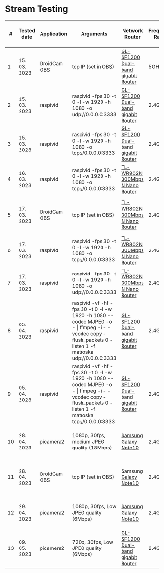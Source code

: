 # Stream Testing

| # |Tested date |Application |Arguments                                                                                                                                                |Network Router                                                                                                     |Frequency  Range|Measured  px2px  delay [ms]|Device source                                                                               |Source platform              |Device sink                                                                                           |Sink platform          |Sink application                                 |Sink application arguments                                                                                          |Source sensor                                                                                              |Stream Resolution|Encoding|Protocol |Git source                                                                                                          |Git sink                                                                                                                  |Comments                                                                                                                                                           |
|---|------------|------------|---------------------------------------------------------------------------------------------------------------------------------------------------------|-------------------------------------------------------------------------------------------------------------------|----------------|---------------------------|--------------------------------------------------------------------------------------------|-----------------------------|------------------------------------------------------------------------------------------------------|-----------------------|-------------------------------------------------|--------------------------------------------------------------------------------------------------------------------|-----------------------------------------------------------------------------------------------------------|-----------------|--------|---------|--------------------------------------------------------------------------------------------------------------------|--------------------------------------------------------------------------------------------------------------------------|-------------------------------------------------------------------------------------------------------------------------------------------------------------------|
|1  |15. 03. 2023|DroidCam OBS|tcp IP (set in OBS)                                                                                                                                      |[GL-SF1200 Dual-band gigabit Router](https://www.gl-inet.com/products/gl-sf1200/)                                  |5GHz            |160                        |[Samsung Galaxy Note10](https://www.gsmarena.com/samsung_galaxy_note10-9788.php)            |Android 12                   |[OMEN Laptop 15-en1013dx Product Specifications](https://support.hp.com/ee-en/document/c07073462#AbT0)|64-bit Ubuntu 20.04 LTS|OBS 29.0.2                                       |MJPEG, use WiFi IP, Enable audio, Allow hardware acceleration, deactivate when not showing                          |[Samsung 12M Ultrawide AF Camera Module](https://www.samsungsem.com/global/product/module/camera-module.do)|1920x1080        |MJPEG   |TCP      |[droidcam-obs-git](https://github.com/dev47apps/droidcam-obs-plugin)                                                |[obs-studio-git](https://github.com/obsproject/obs-studio)                                                                |butter smooth, crystal clear, fast                                                                                                                                 |
|2  |15. 03. 2023|raspivid    |raspivid -fps 30 -t 0 -l -w 1920 -h 1080 -o udp://0.0.0.0:3333                                                                                           |[GL-SF1200 Dual-band gigabit Router](https://www.gl-inet.com/products/gl-sf1200/)                                  |2.4GHz          |260                        |[Raspberry Pi 4 Model B](https://www.raspberrypi.com/products/raspberry-pi-4-model-b/)      |Raspberry Pi OS (64-bit) Lite|[OMEN Laptop 15-en1013dx Product Specifications](https://support.hp.com/ee-en/document/c07073462#AbT0)|64-bit Ubuntu 20.04 LTS|mpv_0.35.1+fruit.2_amd64.deb 2023-01-30          |mpv --hwdec=auto --cache=no --no-correct-pts --fps=30 --profile=low-latency --opengl-glfinish=yes udp://0.0.0.0:3333|Sony IMX219                                                                                                |1920x1080        |H264    |UDP      |[raspivid-git](https://github.com/raspberrypi/userland/blob/master/host_applications/linux/apps/raspicam/RaspiVid.c)|[mpv-player-git](https://github.com/mpv-player/mpv)                                                                       |stable, lossy when shaken                                                                                                                                          |
|3  |15. 03. 2023|raspivid    |raspivid -fps 30 -t 0 -l -w 1920 -h 1080 -o tcp://0.0.0.0:3333                                                                                           |[GL-SF1200 Dual-band gigabit Router](https://www.gl-inet.com/products/gl-sf1200/)                                  |2.4GHz          |260                        |[Raspberry Pi Zero W](https://www.raspberrypi.com/products/raspberry-pi-zero-w/)            |Raspberry Pi OS (32-bit) Lite|[OMEN Laptop 15-en1013dx Product Specifications](https://support.hp.com/ee-en/document/c07073462#AbT0)|64-bit Ubuntu 20.04 LTS|mpv_0.35.1+fruit.2_amd64.deb 2023-01-30          |mpv --cache=no --no-correct-pts --fps=30 --profile=low-latency tcp://192.168.8.163:3333                             |Sony IMX219                                                                                                |1920x1080        |H264    |TCP      |[raspivid-git](https://github.com/raspberrypi/userland/blob/master/host_applications/linux/apps/raspicam/RaspiVid.c)|[mpv-player-git](https://github.com/mpv-player/mpv)                                                                       |smooth, stable                                                                                                                                                     |
|4  |16. 03. 2023|raspivid    |raspivid -fps 30 -t 0 -l -w 1920 -h 1080 -o tcp://0.0.0.0:3333                                                                                           |[TL-WR802N 300Mbps N Nano Router](https://www.tp-link.com/us/home-networking/wifi-router/tl-wr802n/#specifications)|2.4GHz          |380                        |[Raspberry Pi 3 Model B+](https://www.raspberrypi.com/products/raspberry-pi-3-model-b-plus/)|Raspberry Pi OS (64-bit) Lite|[Samsung Galaxy Note10](https://www.gsmarena.com/samsung_galaxy_note10-9788.php)                      |Android 12             |mpv-android 2023-02-27-release                   |mpv --cache=no --no-correct-pts --fps=30 --profile=low-latency tcp://<source device LAN IP>:3333                    |Sony IMX219                                                                                                |1920x1080        |H264    |TCP      |[raspivid-git](https://github.com/raspberrypi/userland/blob/master/host_applications/linux/apps/raspicam/RaspiVid.c)|[mpv-android-git](https://github.com/mpv-android/mpv-android)                                                             |slightly jittery, borderline unstable  [pi-camera#hardware-specification](https://www.raspberrypi.com/documentation/accessories/camera.html#hardware-specification)|
|5  |17. 03. 2023|DroidCam OBS|tcp IP (set in OBS)                                                                                                                                      |[TL-WR802N 300Mbps N Nano Router](https://www.tp-link.com/us/home-networking/wifi-router/tl-wr802n/#specifications)|2.4GHz          |200                        |[Samsung Galaxy Note10](https://www.gsmarena.com/samsung_galaxy_note10-9788.php)            |Android 12                   |[OMEN Laptop 15-en1013dx Product Specifications](https://support.hp.com/ee-en/document/c07073462#AbT0)|64-bit Windows         |OBS 29.0.2                                       |MJPEG, use WiFi IP, Enable audio, Allow hardware acceleration, deactivate when not showing                          |[Samsung 12M Ultrawide AF Camera Module](https://www.samsungsem.com/global/product/module/camera-module.do)|1920x1080        |MJPEG   |TCP      |[droidcam-obs-git](https://github.com/dev47apps/droidcam-obs-plugin)                                                |[obs-studio-git](https://github.com/obsproject/obs-studio)                                                                |smooth, fast, clear                                                                                                                                                |
|6  |17. 03. 2023|raspivid    |raspivid -fps 30 -t 0 -l -w 1920 -h 1080 -o tcp://0.0.0.0:3333                                                                                           |[TL-WR802N 300Mbps N Nano Router](https://www.tp-link.com/us/home-networking/wifi-router/tl-wr802n/#specifications)|2.4GHz          |460                        |[Raspberry Pi Zero W](https://www.raspberrypi.com/products/raspberry-pi-zero-w/)            |Raspberry Pi OS (32-bit) Lite|[Samsung Galaxy Note10](https://www.gsmarena.com/samsung_galaxy_note10-9788.php)                      |Android 12             |mpv-android 2023-02-27-release                   |mpv --cache=no --no-correct-pts --fps=30 --profile=low-latency tcp://<source device LAN IP>:3333                    |Sony IMX219                                                                                                |1920x1080        |H264    |TCP      |[raspivid-git](https://github.com/raspberrypi/userland/blob/master/host_applications/linux/apps/raspicam/RaspiVid.c)|[mpv-android-git](https://github.com/mpv-android/mpv-android)                                                             |felt sluggish, slow [pi-camera#hardware-specification](https://www.raspberrypi.com/documentation/accessories/camera.html#hardware-specification)                   |
|7  |17. 03. 2023|raspivid    |raspivid -fps 30 -t 0 -l -w 1920 -h 1080 -o udp://0.0.0.0:3333                                                                                           |[TL-WR802N 300Mbps N Nano Router](https://www.tp-link.com/us/home-networking/wifi-router/tl-wr802n/#specifications)|2.4GHz          |330                        |[Raspberry Pi Zero W](https://www.raspberrypi.com/products/raspberry-pi-zero-w/)            |Raspberry Pi OS (32-bit) Lite|[Samsung Galaxy Note10](https://www.gsmarena.com/samsung_galaxy_note10-9788.php)                      |Android 12             |mpv-android 2023-02-27-release                   |mpv --cache=no --no-correct-pts --fps=30 --profile=low-latency udp://<source device LAN IP>:3333                    |Sony IMX219                                                                                                |1920x1080        |H264    |UDP      |[raspivid-git](https://github.com/raspberrypi/userland/blob/master/host_applications/linux/apps/raspicam/RaspiVid.c)|[mpv-android-git](https://github.com/mpv-android/mpv-android)                                                             |jittery, slow  [pi-camera#hardware-specification](https://www.raspberrypi.com/documentation/accessories/camera.html#hardware-specification)                        |
|8  |05. 04. 2023|raspivid    |raspivid -vf -hf -fps 30 -t 0 -l -w 1920 -h 1080 --codec MJPEG -o - &#124;  ffmpeg -i - -vcodec copy -flush_packets 0 -listen 1 -f matroska udp://0.0.0.0:3333|[GL-SF1200 Dual-band gigabit Router](https://www.gl-inet.com/products/gl-sf1200/)                                  |2.4GHz          |260                        |[Raspberry Pi Zero W](https://www.raspberrypi.com/products/raspberry-pi-zero-w/)            |Raspberry Pi OS (32-bit) Lite|[OMEN Laptop 15-en1013dx Product Specifications](https://support.hp.com/ee-en/document/c07073462#AbT0)|64-bit Windows         |mpv-x86_64-v3-20230514                           |mpv --demuxer-thread=no --vd-lavc-threads=1 --untimed --no-correct-pts "udp://192.168.199.228:3333"                 |Sony IMX219                                                                                                |1920x1080        |MP4     |UDP      |[raspivid-git](https://github.com/raspberrypi/userland/blob/master/host_applications/linux/apps/raspicam/RaspiVid.c)|[mpv-player-git](https://github.com/mpv-player/mpv)                                                                       |responsive, lossy when shaken                                                                                                                                      |
|9  |05. 04. 2023|raspivid    |raspivid -vf -hf -fps 30 -t 0 -l -w 1920 -h 1080 --codec MJPEG -o - &#124;  ffmpeg -i - -vcodec copy -flush_packets 0 -listen 1 -f matroska tcp://0.0.0.0:3333|[GL-SF1200 Dual-band gigabit Router](https://www.gl-inet.com/products/gl-sf1200/)                                  |2.4GHz          |210                        |[Raspberry Pi Zero W](https://www.raspberrypi.com/products/raspberry-pi-zero-w/)            |Raspberry Pi OS (32-bit) Lite|[OMEN Laptop 15-en1013dx Product Specifications](https://support.hp.com/ee-en/document/c07073462#AbT0)|64-bit Windows         |mpv-x86_64-v3-20230514                           |mpv --demuxer-thread=no --vd-lavc-threads=1 --untimed --no-correct-pts "tcp://192.168.199.228:3333"                 |Sony IMX219                                                                                                |1920x1080        |MP4     |TCP      |[raspivid-git](https://github.com/raspberrypi/userland/blob/master/host_applications/linux/apps/raspicam/RaspiVid.c)|[mpv-player-git](https://github.com/mpv-player/mpv)                                                                       |fast, smooth, sometimes stutters                                                                                                                                   |
|10 |28. 04. 2023|picamera2   |1080p, 30fps, medium JPEG quality (18Mbps)                                                                                                               |[Samsung Galaxy Note10](https://www.gsmarena.com/samsung_galaxy_note10-9788.php)                                   |2.4GHz          |320                        |[Raspberry Pi Zero W](https://www.raspberrypi.com/products/raspberry-pi-zero-w/)            |Raspberry Pi OS (32-bit) Lite|[OMEN Laptop 15-en1013dx Product Specifications](https://support.hp.com/ee-en/document/c07073462#AbT0)|64-bit Windows         |Brave Browser v1.52.64  (Chromium 112.0.5615.165)|N/A                                                                                                                 |Sony IMX219                                                                                                |1920x1080        |MJPEG   |HTTP     |[picamera2/mjpeg_server.py](https://github.com/raspberrypi/picamera2/blob/main/examples/mjpeg_server.py)            |[Brave-browser-git](https://github.com/brave/brave-browser)                                                               |responsive, fast, smooth, clear                                                                                                                                    |
|11 |28. 04. 2023|DroidCam OBS|tcp IP (set in OBS)                                                                                                                                      |[Samsung Galaxy Note10](https://www.gsmarena.com/samsung_galaxy_note10-9788.php)                                   |2.4GHz          |256                        |[Samsung Galaxy Note10](https://www.gsmarena.com/samsung_galaxy_note10-9788.php)            |Android 12                   |[OMEN Laptop 15-en1013dx Product Specifications](https://support.hp.com/ee-en/document/c07073462#AbT0)|64-bit Windows         |OBS 29.0.2                                       |MJPEG, use WiFi IP, Enable audio, Allow hardware acceleration, deactivate when not showing                          |[Samsung 12M Ultrawide AF Camera Module](https://www.samsungsem.com/global/product/module/camera-module.do)|1920x1080        |MJPEG   |TCP      |[droidcam-obs-git](https://github.com/dev47apps/droidcam-obs-plugin)                                                |[obs-studio-git](https://github.com/obsproject/obs-studio)                                                                |fast, smooth, crystal clear                                                                                                                                        |
|12 |29. 04. 2023|picamera2   |1080p, 30fps, Low JPEG quality (6Mbps)                                                                                                                   |[Samsung Galaxy Note10](https://www.gsmarena.com/samsung_galaxy_note10-9788.php)                                   |2.4GHz          |384                        |[Raspberry Pi Zero W](https://www.raspberrypi.com/products/raspberry-pi-zero-w/)            |Raspberry Pi OS (32-bit) Lite|[OMEN Laptop 15-en1013dx Product Specifications](https://support.hp.com/ee-en/document/c07073462#AbT0)|64-bit Windows         |Godot_v4.0.2-stable_win64.exe                    |1080p                                                                                                               |Sony IMX219                                                                                                |1920x1080        |MJPEG   |WebSocket|[stream_mjpeg_ws.py](https://github.com/mbz4/RoverXR/blob/main/Blueprints/stream_mjpeg_ws.py)                       |[Blueprints/Testing/websocket_2_py_demo](https://github.com/mbz4/RoverXR/tree/main/Blueprints/Testing/websocket_2_py_demo)|sluggish, clear                                                                                                                                                    |
|13 |09. 05. 2023|picamera2   |720p, 30fps, Low JPEG quality (6Mbps)                                                                                                                    |[GL-SF1200 Dual-band gigabit Router](https://www.gl-inet.com/products/gl-sf1200/)                                  |2.4GHz          |256                        |[Raspberry Pi Zero W](https://www.raspberrypi.com/products/raspberry-pi-zero-w/)            |Raspberry Pi OS (32-bit) Lite|[OMEN Laptop 15-en1013dx Product Specifications](https://support.hp.com/ee-en/document/c07073462#AbT0)|64-bit Windows         |Godot_v4.0.2-stable_win64.exe                    |720p                                                                                                                |                                                                                                           |1920x1080        |MJPEG   |WebSocket|[stream_mjpeg_ws.py](https://github.com/mbz4/RoverXR/blob/main/Blueprints/stream_mjpeg_ws.py)                       |[Blueprints/Testing/websocket_2_py_demo](https://github.com/mbz4/RoverXR/tree/main/Blueprints/Testing/websocket_2_py_demo)|responsive, little blurry                                                                                                                                          |
